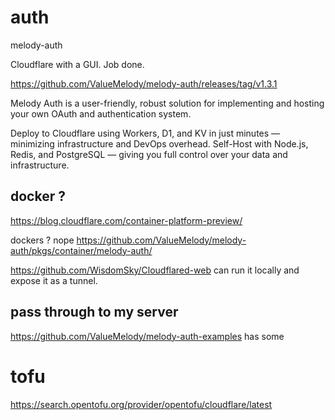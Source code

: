 # auth

melody-auth

Cloudflare with a GUI. Job done.

https://github.com/ValueMelody/melody-auth/releases/tag/v1.3.1


Melody Auth is a user-friendly, robust solution for implementing and hosting your own OAuth and authentication system.

Deploy to Cloudflare using Workers, D1, and KV in just minutes — minimizing infrastructure and DevOps overhead.
Self-Host with Node.js, Redis, and PostgreSQL — giving you full control over your data and infrastructure.


## docker ?

https://blog.cloudflare.com/container-platform-preview/

dockers ? nope  https://github.com/ValueMelody/melody-auth/pkgs/container/melody-auth/

https://github.com/WisdomSky/Cloudflared-web can run it locally and expose it as a tunnel.


## pass through to my server

https://github.com/ValueMelody/melody-auth-examples has some

# tofu

https://search.opentofu.org/provider/opentofu/cloudflare/latest




